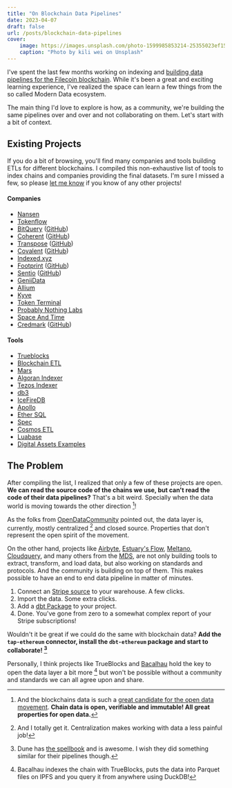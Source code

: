 ```yaml
---
title: "On Blockchain Data Pipelines"
date: 2023-04-07
draft: false
url: /posts/blockchain-data-pipelines
cover:
    image: https://images.unsplash.com/photo-1599985853214-25355023ef15?ixlib=rb-4.0.3&ixid=MnwxMjA3fDB8MHxwaG90by1wYWdlfHx8fGVufDB8fHx8&auto=format&fit=crop&w=1974&q=80
    caption: "Photo by kili wei on Unsplash"
---
```


I've spent the last few months working on indexing and [building data pipelines for the Filecoin blockchain](https://github.com/filecoin-project/filet). While it's been a great and exciting learning experience, I've realized the space can learn a few things from the so called Modern Data ecosystem.

The main thing I'd love to explore is how, as a community, we're building the same pipelines over and over and not collaborating on them. Let's start with a bit of context.

## Existing Projects

If you do a bit of browsing, you'll find many companies and tools building ETLs for different blockchains. I compiled this non-exhaustive list of tools to index chains and companies providing the final datasets. I'm sure I missed a few, so please [let me know](https://twitter.com/davidgasquez) if you know of any other projects!

#### Companies

- [Nansen](https://www.nansen.ai/)
- [Tokenflow](https://docs.tokenflow.live/)
- [BitQuery](https://bitquery.io/) ([GitHub](https://github.com/bitquery/explorer))
- [Coherent](https://coherent.xyz/) ([GitHub](https://github.com/coherentopensource))
- [Transpose](https://www.transpose.io/) ([GitHub](https://github.com/TransposeData))
- [Covalent](https://www.covalenthq.com/) ([GitHub](https://github.com/covalenthq))
- [Indexed.xyz](https://github.com/indexed-xyz)
- [Footprint](https://www.footprint.network/) ([GitHub](https://github.com/footprintanalytics))
- [Sentio](https://www.sentio.xyz/) ([GitHub](https://github.com/sentioxyz))
- [GeniiData](https://geniidata.com/)
- [Allium](https://twitter.com/alliumlabs)
- [Kyve](https://www.kyve.network/)
- [Token Terminal](https://tokenterminal.com/)
- [Probably Nothing Labs](https://www.probablynothinglabs.xyz/)
- [Space And Time](https://www.spaceandtime.io/)
- [Credmark](https://credmark.com/) ([GitHub](https://github.com/credmark))

#### Tools

- [Trueblocks](https://trueblocks.io/)
- [Blockchain ETL](https://github.com/blockchain-etl)
- [Mars](https://github.com/deepeth/mars)
- [Algoran Indexer](https://github.com/algorand/indexer)
- [Tezos Indexer](https://github.com/baking-bad/tzkt)
- [db3](https://github.com/db3-teams/db3)
- [IceFireDB](https://www.icefiredb.xyz/icefiredb_docs/)
- [Apollo](https://github.com/chainbound/apollo)
- [Ether SQL](https://github.com/analyseether/ether_sql)
- [Spec](https://github.com/spec-dev)
- [Cosmos ETL](https://github.com/bizzyvinci/cosmos-etl)
- [Luabase](https://github.com/luabase)
- [Digital Assets Examples](https://github.com/aws-samples/digital-assets-examples)

## The Problem

After compiling the list, I realized that only a few of these projects are open. **We can read the source code of the chains we use, but can't read the code of their data pipelines?** That's a bit weird. Specially when the data world is moving towards the other direction [^1]!

As the folks from [OpenDataCommunity](https://opendatacommunity.org/) pointed out, the data layer is, currently, mostly centralized [^2] and closed source. Properties that don't represent the open spirit of the movement.

On the other hand, projects like [Airbyte](https://airbyte.com/), [Estuary's Flow](https://github.com/estuary/flow), [Meltano](https://meltano.com/), [Cloudquery](https://github.com/cloudquery/cloudquery), and many others from the [MDS](https://www.moderndatastack.xyz/), are not only building tools to extract, transform, and load data, but also working on standards and protocols. And the community is building on top of them. This makes possible to have an end to end data pipeline in matter of minutes.

1. Connect an [Stripe source](https://github.com/singer-io/tap-stripe) to your warehouse. A few clicks.
2. Import the data. Some extra clicks.
3. Add a [dbt Package](https://hub.getdbt.com/fivetran/stripe/latest/) to your project.
4. Done. You've gone from zero to a somewhat complex report of your Stripe subscriptions!

Wouldn't it be great if we could do the same with blockchain data? **Add the `tap-ethereum` connector, install the `dbt-ethereum` package and start to collaborate! [^3]**

Personally, I think projects like TrueBlocks and [Bacalhau](https://bacalhau.org/) hold the key to open the data layer a bit more [^4] but won't be possible without a community and standards we can all agree upon and share.

[^1]: And the blockchains data is such a [great candidate for the open data movement](https://publish.obsidian.md/davidgasquez/Open+Data). **Chain data is open, verifiable and immutable! All great properties for open data.**

[^2]: And I totally get it. Centralization makes working with data a less painful job!

[^3]: Dune has [the spellbook](https://github.com/duneanalytics/spellbook) and is awesome. I wish they did something similar for their pipelines though.

[^4]: Bacalhau indexes the chain with TrueBlocks, puts the data into Parquet files on IPFS and you query it from anywhere using DuckDB!

